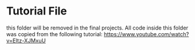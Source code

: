 # Tutorial File

this folder will be removed in the final projects.
All code inside this folder was copied from the following tutorial:
https://www.youtube.com/watch?v=Eltz-XJMxuU
